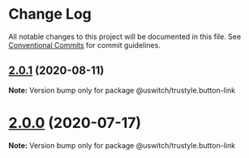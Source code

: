 # Change Log

All notable changes to this project will be documented in this file.
See [Conventional Commits](https://conventionalcommits.org) for commit guidelines.

## [2.0.1](https://github.com/uswitch/trustyle/compare/@uswitch/trustyle.button-link@2.0.0...@uswitch/trustyle.button-link@2.0.1) (2020-08-11)

**Note:** Version bump only for package @uswitch/trustyle.button-link





# [2.0.0](https://github.com/uswitch/trustyle/compare/@uswitch/trustyle.button-link@1.0.3...@uswitch/trustyle.button-link@2.0.0) (2020-07-17)

**Note:** Version bump only for package @uswitch/trustyle.button-link
